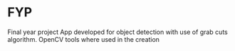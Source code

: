 # FYP
Final year project
App developed for object detection with use of grab cuts algorithm. OpenCV tools where used in the creation
